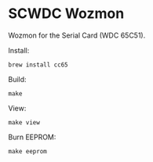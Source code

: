 SCWDC Wozmon
============

Wozmon for the Serial Card (WDC 65C51).

Install:

    brew install cc65

Build:

    make

View:

    make view

Burn EEPROM:

    make eeprom
